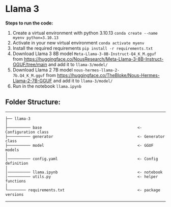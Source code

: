 # Llama 3

**Steps to run the code:**
1. Create a virtual environment with python 3.10.13
`conda create --name myenv python=3.10.13`
2. Activate in your new virtual environment
`conda activate myenv`
3. Install the required requirements
`pip install -r requirements.txt`
4. Download Llama 3 8B model `Meta-Llama-3-8B-Instruct-Q4_K_M.gguf` from https://huggingface.co/NousResearch/Meta-Llama-3-8B-Instruct-GGUF/tree/main and add it to `llama-3/model/`
5. Download Llama 2 7B model `nous-hermes-llama-2-7b.Q4_K_M.gguf` from https://huggingface.co/TheBloke/Nous-Hermes-Llama-2-7B-GGUF and add it to `llama-3/model/`
6. Run in the notebook `llama.ipynb` 

## Folder Structure:
------------

    ├── llama-3
    │
    ├────────── base                                          <- Configuration class
    ├────────── generator                                     <- Generator class
    ├────────── model                                         <- GGUF models
    │
    │────────── config.yaml                                   <- Config definition
    │
    │────────── llama.ipynb                                   <- notebook
    │────────── utils.py                                      <- helper functions
    │
    └──────── requirements.txt                                <- package versions
--------
